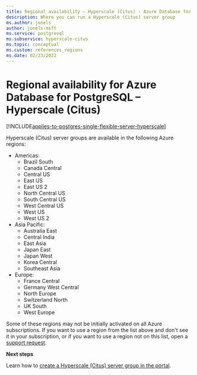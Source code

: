 ```yaml
---
title: Regional availability – Hyperscale (Citus) - Azure Database for PostgreSQL
description: Where you can run a Hyperscale (Citus) server group
ms.author: jonels
author: jonels-msft
ms.service: postgresql
ms.subservice: hyperscale-citus
ms.topic: conceptual
ms.custom: references_regions
ms.date: 02/23/2022
---
```


# Regional availability for Azure Database for PostgreSQL – Hyperscale (Citus)

[!INCLUDE[applies-to-postgres-single-flexible-server-hyperscale](../includes/applies-to-postgresql-single-flexible-server-hyperscale.md)]

Hyperscale (Citus) server groups are available in the following Azure regions:

* Americas:
	* Brazil South
	* Canada Central
	* Central US
	* East US
	* East US 2
	* North Central US
	* South Central US
	* West Central US
	* West US
	* West US 2
* Asia Pacific:
	* Australia East
	* Central India
	* East Asia
	* Japan East
	* Japan West
	* Korea Central
	* Southeast Asia
* Europe:
	* France Central
	* Germany West Central
	* North Europe
	* Switzerland North
	* UK South
	* West Europe

Some of these regions may not be initially activated on all Azure
subscriptions. If you want to use a region from the list above and don't see it
in your subscription, or if you want to use a region not on this list, open a
[support
request](https://portal.azure.com/#blade/Microsoft_Azure_Support/HelpAndSupportBlade/newsupportrequest).
 
**Next steps**

Learn how to [create a Hyperscale (Citus) server group in the portal](quickstart-create-portal.md).
